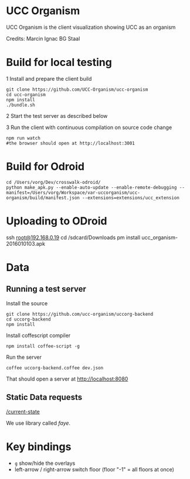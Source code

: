 # UCC Organism

UCC Organism is the client visualization showing UCC as an organism

Credits:
Marcin Ignac
BG Staal

# Build for local testing

1 Install and prepare the client build
```
git clone https://github.com/UCC-Organism/ucc-organism
cd ucc-organism
npm install
./bundle.sh
```

2 Start the test server as described below

3 Run the client with continuous compilation on source code change
```
npm run watch
#the browser should open at http://localhost:3001
```

# Build for Odroid

```
cd /Users/vorg/Dev/crosswalk-odroid/
python make_apk.py --enable-auto-update --enable-remote-debugging --manifest=/Users/vorg/Workspace/var-uccorganism/ucc-organism/build/manifest.json --extensions=extensions/ucc_extension
```

# Uploading to ODroid

ssh root@192.168.0.19
cd /sdcard/Downloads
pm install ucc_organism-2016010103.apk

# Data

## Running a test server

Install the source

```
git clone https://github.com/ucc-organism/uccorg-backend
cd uccorg-backend
npm install
```

Install coffescript compiler

`npm install coffee-script -g`

Run the server

`coffee uccorg-backend.coffee dev.json`

That should open a server at [http://localhost:8080]()

## Static Data requests

[/current-state](http://localhost:8080/current-state)

We use library called *faye*.

# Key bindings

- `g` show/hide the overlays
- left-arrow / right-arrow switch floor (floor "-1" = all floors at once)
